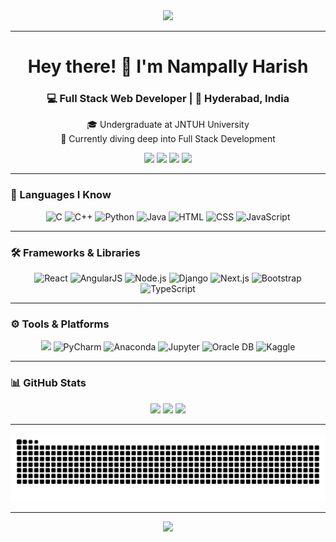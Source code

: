 <div align="center">
  <img src="https://user-images.githubusercontent.com/74038190/212749171-b84692a8-2b04-4e3b-93ca-ac14705da224.gif" height="300" />
</div>

---

<div align="center">
  <h1>Hey there! 👋 I'm Nampally Harish</h1>
  <h3>💻 Full Stack Web Developer | 📍 Hyderabad, India</h3>
  <p>🎓 Undergraduate at JNTUH University <br> 🚀 Currently diving deep into Full Stack Development</p>

  <a href="https://www.linkedin.com/in/YOUR_USERNAME" target="_blank"><img src="https://raw.githubusercontent.com/maurodesouza/profile-readme-generator/master/src/assets/icons/social/linkedin/default.svg" width="40" /></a>
  <a href="https://www.instagram.com/YOUR_USERNAME" target="_blank"><img src="https://raw.githubusercontent.com/maurodesouza/profile-readme-generator/master/src/assets/icons/social/instagram/default.svg" width="40" /></a>
  <a href="https://t.me/YOUR_USERNAME" target="_blank"><img src="https://raw.githubusercontent.com/maurodesouza/profile-readme-generator/master/src/assets/icons/social/telegram/default.svg" width="40" /></a>
  <a href="https://www.hackerrank.com/YOUR_USERNAME" target="_blank"><img src="https://raw.githubusercontent.com/maurodesouza/profile-readme-generator/master/src/assets/icons/social/hackerrank/default.svg" width="40" /></a>
</div>

---

### 🧠 Languages I Know

<div align="center">
  <img src="https://cdn.jsdelivr.net/gh/devicons/devicon/icons/c/c-original.svg" height="40" alt="C" />
  <img src="https://cdn.jsdelivr.net/gh/devicons/devicon/icons/cplusplus/cplusplus-original.svg" height="40" alt="C++" />
  <img src="https://cdn.jsdelivr.net/gh/devicons/devicon/icons/python/python-original.svg" height="40" alt="Python" />
  <img src="https://cdn.jsdelivr.net/gh/devicons/devicon/icons/java/java-original.svg" height="40" alt="Java" />
  <img src="https://cdn.jsdelivr.net/gh/devicons/devicon/icons/html5/html5-original.svg" height="40" alt="HTML" />
  <img src="https://cdn.jsdelivr.net/gh/devicons/devicon/icons/css3/css3-original.svg" height="40" alt="CSS" />
  <img src="https://cdn.jsdelivr.net/gh/devicons/devicon/icons/javascript/javascript-original.svg" height="40" alt="JavaScript" />
</div>

---

### 🛠️ Frameworks & Libraries

<div align="center">
  <img src="https://cdn.jsdelivr.net/gh/devicons/devicon/icons/react/react-original.svg" height="40" alt="React" />
  <img src="https://cdn.jsdelivr.net/gh/devicons/devicon/icons/angularjs/angularjs-original.svg" height="40" alt="AngularJS" />
  <img src="https://cdn.jsdelivr.net/gh/devicons/devicon/icons/nodejs/nodejs-original.svg" height="40" alt="Node.js" />
  <img src="https://cdn.jsdelivr.net/gh/devicons/devicon/icons/django/django-plain.svg" height="40" alt="Django" />
  <img src="https://cdn.jsdelivr.net/gh/devicons/devicon/icons/nextjs/nextjs-original.svg" height="40" alt="Next.js" />
  <img src="https://cdn.jsdelivr.net/gh/devicons/devicon/icons/bootstrap/bootstrap-original.svg" height="40" alt="Bootstrap" />
  <img src="https://cdn.jsdelivr.net/gh/devicons/devicon/icons/typescript/typescript-original.svg" height="40" alt="TypeScript" />
</div>

---

### ⚙️ Tools & Platforms

<div align="center">
  <img src="https://skillicons.dev/icons?i=vscode,github,git,mongodb,figma,mysql" height="40" />
  <img src="https://cdn.jsdelivr.net/gh/devicons/devicon/icons/pycharm/pycharm-original.svg" height="40" alt="PyCharm" />
  <img src="https://cdn.jsdelivr.net/gh/devicons/devicon/icons/anaconda/anaconda-original.svg" height="40" alt="Anaconda" />
  <img src="https://cdn.jsdelivr.net/gh/devicons/devicon/icons/jupyter/jupyter-original.svg" height="40" alt="Jupyter" />
  <img src="https://cdn.jsdelivr.net/gh/devicons/devicon/icons/oracle/oracle-original.svg" height="40" alt="Oracle DB" />
  <img src="https://cdn.simpleicons.org/kaggle/20BEFF" height="40" alt="Kaggle" />
</div>

---

### 📊 GitHub Stats

<div align="center">
  <img src="https://github-readme-stats.vercel.app/api?username=nampallyharish4&show_icons=true&theme=codeSTACKr" height="150" />
  <img src="https://github-readme-stats.vercel.app/api/top-langs?username=nampallyharish4&layout=compact&theme=codeSTACKr" height="150" />
  <img src="https://streak-stats.demolab.com?user=nampallyharish4&theme=codeSTACKr" height="150" />
</div>

---

<div align="center">
  <img src="https://raw.githubusercontent.com/nampallyharish4/nampallyharish4/output/snake.svg" alt="Snake animation" />
</div>

---

<div align="center">
  <img src="https://visitor-badge.laobi.icu/badge?page_id=nampallyharish4.nampallyharish4" />
</div>
